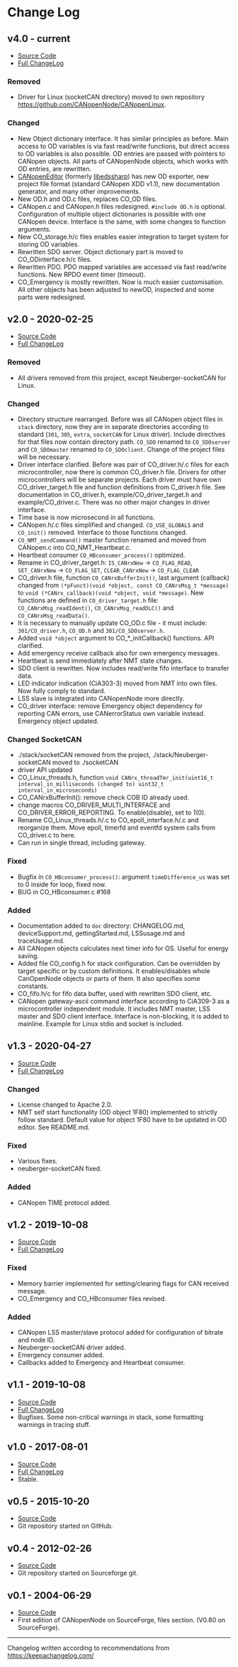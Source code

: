 Change Log
==========

v4.0 - current
--------------
- [Source Code](https://github.com/CANopenNode/CANopenNode/tree/master)
- [Full ChangeLog](https://github.com/CANopenNode/CANopenNode/compare/v2.0-master...master)
### Removed
- Driver for Linux (socketCAN directory) moved to own repository https://github.com/CANopenNode/CANopenLinux.
### Changed
- New Object dictionary interface. It has similar principles as before. Main access to OD variables is via fast read/write functions, but direct access to OD variables is also possible. OD entries are passed with pointers to CANopen objects. All parts of CANopenNode objects, which works with OD entries, are rewritten.
- [CANopenEditor](https://github.com/CANopenNode/CANopenEditor) (formerly [libedssharp](https://github.com/robincornelius/libedssharp)) has new OD exporter, new project file format (standard CANopen XDD v1.1), new documentation generator, and many other improvements.
- New OD.h and OD.c files, replaces CO_OD files.
- CANopen.c and CANopen.h files redesigned. `#include OD.h` is optional. Configuration of multiple object dictionaries is possible with one CANopen device. Interface is the same, with some changes to function arguments.
- New CO_storage.h/c files enables easier integration to target system for storing OD variables.
- Rewritten SDO server. Object dictionary part is moved to CO_ODinterface.h/c files.
- Rewritten PDO. PDO mapped variables are accessed via fast read/write functions. New RPDO event timer (timeout).
- CO_Emergency is mostly rewritten. Now is much easier customisation. All other objects has been adjusted to newOD, inspected and some parts were redesigned.


v2.0 - 2020-02-25
-----------------
- [Source Code](https://github.com/CANopenNode/CANopenNode/tree/v2.0-master)
- [Full ChangeLog](https://github.com/CANopenNode/CANopenNode/compare/v1.3-master...v2.0-master)
### Removed
- All drivers removed from this project, except Neuberger-socketCAN for Linux.
### Changed
- Directory structure rearranged. Before was all CANopen object files in `stack` directory, now they are in separate directories according to standard (`301`, `305`, `extra`, `socketCAN` for Linux driver). Include directives for that files now contain directory path. `CO_SDO` renamed to `CO_SDOserver` and `CO_SDOmaster` renamed to `CO_SDOclient`. Change of the project files will be necessary.
- Driver interface clarified. Before was pair of CO_driver.h/.c files for each microcontroller, now there is common CO_driver.h file. Drivers for other microcontrollers will be separate projects. Each driver must have own CO_driver_target.h file and function definitions from C_driver.h file. See documentation in CO_driver.h, example/CO_driver_target.h and example/CO_driver.c. There was no other major changes in driver interface.
- Time base is now microsecond in all functions.
- CANopen.h/.c files simplified and changed. `CO_USE_GLOBALS` and `CO_init()` removed. Interface to those functions changed.
- `CO_NMT_sendCommand()` master function renamed and moved from CANopen.c into CO_NMT_Heartbeat.c.
- Heartbeat consumer `CO_HBconsumer_process()` optimized.
- Rename in CO_driver_target.h: `IS_CANrxNew` -> `CO_FLAG_READ`, `SET_CANrxNew` -> `CO_FLAG_SET`, `CLEAR_CANrxNew` -> `CO_FLAG_CLEAR`
- CO_driver.h file, function `CO_CANrxBufferInit()`, last argument (callback) changed from `(*pFunct)(void *object, const CO_CANrxMsg_t *message)` to `void (*CANrx_callback)(void *object, void *message)`. New functions are defined in `CO_driver_target.h` file: `CO_CANrxMsg_readIdent()`, `CO_CANrxMsg_readDLC()` and `CO_CANrxMsg_readData()`.
- It is necessary to manually update CO_OD.c file - it must include: `301/CO_driver.h`, `CO_OD.h` and `301/CO_SDOserver.h`.
- Added `void *object` argument to CO_*_initCallback() functions. API clarified.
- Add emergency receive callback also for own emergency messages.
- Heartbeat is send immediately after NMT state changes.
- SDO client is rewritten. Now includes read/write fifo interface to transfer data.
- LED indicator indication (CiA303-3) moved from NMT into own files. Now fully comply to standard.
- LSS slave is integrated into CANopenNode more directly.
- CO_driver interface: remove Emergency object dependency for reporting CAN errors, use CANerrorStatus own variable instead. Emergency object updated.
### Changed SocketCAN
- ./stack/socketCAN removed from the project, ./stack/Neuberger-socketCAN moved to ./socketCAN
- driver API updated
- CO_Linux_threads.h, function `void CANrx_threadTmr_init(uint16_t interval_in_milliseconds (changed to) uint32_t interval_in_microseconds)`
- CO_CANrxBufferInit(): remove check COB ID already used.
- change macros CO_DRIVER_MULTI_INTERFACE and CO_DRIVER_ERROR_REPORTING. To enable(disable), set to 1(0).
- Rename CO_Linux_threads.h/.c to CO_epoll_interface.h/.c and reorganize them. Move epoll, timerfd and eventfd system calls from CO_driver.c to here.
- Can run in single thread, including gateway.
### Fixed
- Bugfix in `CO_HBconsumer_process()`: argument `timeDifference_us` was set to 0 inside for loop, fixed now.
- BUG in CO_HBconsumer.c #168
### Added
- Documentation added to `doc` directory: CHANGELOG.md, deviceSupport.md, gettingStarted.md, LSSusage.md and traceUsage.md.
- All CANopen objects calculates next timer info for OS. Useful for energy saving.
- Added file CO_config.h for stack configuration. Can be overridden by target specific or by custom definitions. It enables/disables whole CanOpenNode objects or parts of them. It also specifies some constants.
- CO_fifo.h/c for fifo data buffer, used with rewritten SDO client, etc.
- CANopen gateway-ascii command interface according to CiA309-3 as a microcontroller independent module. It includes NMT master, LSS master and SDO client interface. Interface is non-blocking, it is added to mainline. Example for Linux stdio and socket is included.


v1.3 - 2020-04-27
-----------------
- [Source Code](https://github.com/CANopenNode/CANopenNode/tree/v1.3-master)
- [Full ChangeLog](https://github.com/CANopenNode/CANopenNode/compare/v1.2...v1.3-master)
### Changed
- License changed to Apache 2.0.
- NMT self start functionality (OD object 1F80) implemented to strictly follow standard. Default value for object 1F80 have to be updated in OD editor. See README.md.
### Fixed
- Various fixes.
- neuberger-socketCAN fixed.
### Added
- CANopen TIME protocol added.


v1.2 - 2019-10-08
-----------------
- [Source Code](https://github.com/CANopenNode/CANopenNode/tree/v1.2)
- [Full ChangeLog](https://github.com/CANopenNode/CANopenNode/compare/v1.1...v1.2)
### Fixed
- Memory barrier implemented for setting/clearing flags for CAN received message.
- CO_Emergency and CO_HBconsumer files revised.
### Added
- CANopen LSS master/slave protocol added for configuration of bitrate and node ID.
- Neuberger-socketCAN driver added.
- Emergency consumer added.
- Callbacks added to Emergency and Heartbeat consumer.


v1.1 - 2019-10-08
-----------------
- [Source Code](https://github.com/CANopenNode/CANopenNode/tree/v1.1)
- [Full ChangeLog](https://github.com/CANopenNode/CANopenNode/compare/v1.0...v1.1)
- Bugfixes. Some non-critical warnings in stack, some formatting warnings in tracing stuff.


v1.0 - 2017-08-01
-----------------
- [Source Code](https://github.com/CANopenNode/CANopenNode/tree/v1.0)
- [Full ChangeLog](https://github.com/CANopenNode/CANopenNode/compare/v0.5...v1.0)
- Stable.


v0.5 - 2015-10-20
-----------------
- [Source Code](https://github.com/CANopenNode/CANopenNode/tree/v0.5)
- Git repository started on GitHub.


v0.4 - 2012-02-26
-----------------
- [Source Code](https://sourceforge.net/p/canopennode/code_complete/ci/master/tree/)
- Git repository started on Sourceforge git.


v0.1 - 2004-06-29
-----------------
- [Source Code](https://sourceforge.net/projects/canopennode/files/canopennode/CANopenNode-0.80/)
- First edition of CANopenNode on SourceForge, files section. (V0.80 on SourceForge).

------

Changelog written according to recommendations from https://keepachangelog.com/
